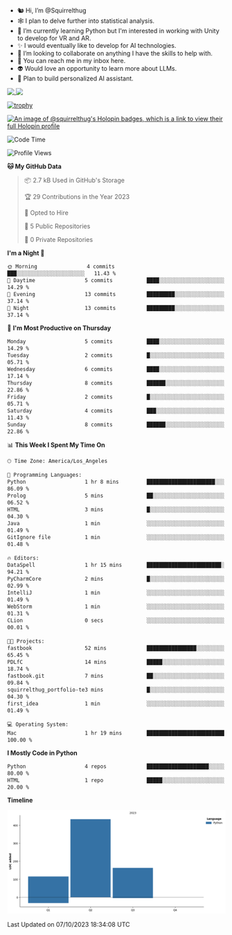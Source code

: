 - 🐿️ Hi, I’m @Squirrelthug
- 🕸️ I plan to delve further into statistical analysis.
- 🐍 I’m currently learning Python but I'm interested in working with Unity to develop for VR and AR.
- ✨ I would eventually like to develop for AI technologies.
- 🎃 I’m looking to collaborate on anything I have the skills to help with.
- 🔮 You can reach me in my inbox here.
- 👽 Would love an opportunity to learn more about LLMs.
- 🤖 Plan to build personalized AI assistant.
<p></p>



<a href="https://github.com/anuraghazra/github-readme-stats">
  <img align="top" src="https://github-readme-stats.vercel.app/api?username=squirrelthug&show_icons=true&theme=darcula" />
</a>
<a href="https://git.io/streak-stats">
  <img align="top" src="https://streak-stats.demolab.com/?user=squirrelthug&theme=dark" />
</a>

[![trophy](https://github-profile-trophy.vercel.app/?username=squirrelthug&theme=darkhub)](https://github.com/ryo-ma/github-profile-trophy)

[![An image of @squirrelthug's Holopin badges, which is a link to view their full Holopin profile](https://holopin.me/squirrelthug)](https://holopin.io/@squirrelthug)


<!--START_SECTION:waka-->
![Code Time](http://img.shields.io/badge/Code%20Time-4%20mins-blue)

![Profile Views](http://img.shields.io/badge/Profile%20Views-89-blue)

**🐱 My GitHub Data** 

> 📦 2.7 kB Used in GitHub's Storage 
 > 
> 🏆 29 Contributions in the Year 2023
 > 
> 💼 Opted to Hire
 > 
> 📜 5 Public Repositories 
 > 
> 🔑 0 Private Repositories 
 > 
**I'm a Night 🦉** 

```text
🌞 Morning                4 commits           ███░░░░░░░░░░░░░░░░░░░░░░   11.43 % 
🌆 Daytime                5 commits           ████░░░░░░░░░░░░░░░░░░░░░   14.29 % 
🌃 Evening                13 commits          █████████░░░░░░░░░░░░░░░░   37.14 % 
🌙 Night                  13 commits          █████████░░░░░░░░░░░░░░░░   37.14 % 
```
📅 **I'm Most Productive on Thursday** 

```text
Monday                   5 commits           ████░░░░░░░░░░░░░░░░░░░░░   14.29 % 
Tuesday                  2 commits           █░░░░░░░░░░░░░░░░░░░░░░░░   05.71 % 
Wednesday                6 commits           ████░░░░░░░░░░░░░░░░░░░░░   17.14 % 
Thursday                 8 commits           ██████░░░░░░░░░░░░░░░░░░░   22.86 % 
Friday                   2 commits           █░░░░░░░░░░░░░░░░░░░░░░░░   05.71 % 
Saturday                 4 commits           ███░░░░░░░░░░░░░░░░░░░░░░   11.43 % 
Sunday                   8 commits           ██████░░░░░░░░░░░░░░░░░░░   22.86 % 
```


📊 **This Week I Spent My Time On** 

```text
🕑︎ Time Zone: America/Los_Angeles

💬 Programming Languages: 
Python                   1 hr 8 mins         ██████████████████████░░░   86.09 % 
Prolog                   5 mins              ██░░░░░░░░░░░░░░░░░░░░░░░   06.52 % 
HTML                     3 mins              █░░░░░░░░░░░░░░░░░░░░░░░░   04.30 % 
Java                     1 min               ░░░░░░░░░░░░░░░░░░░░░░░░░   01.49 % 
GitIgnore file           1 min               ░░░░░░░░░░░░░░░░░░░░░░░░░   01.48 % 

🔥 Editors: 
DataSpell                1 hr 15 mins        ████████████████████████░   94.21 % 
PyCharmCore              2 mins              █░░░░░░░░░░░░░░░░░░░░░░░░   02.99 % 
IntelliJ                 1 min               ░░░░░░░░░░░░░░░░░░░░░░░░░   01.49 % 
WebStorm                 1 min               ░░░░░░░░░░░░░░░░░░░░░░░░░   01.31 % 
CLion                    0 secs              ░░░░░░░░░░░░░░░░░░░░░░░░░   00.01 % 

🐱‍💻 Projects: 
fastbook                 52 mins             ████████████████░░░░░░░░░   65.45 % 
PDLfC                    14 mins             █████░░░░░░░░░░░░░░░░░░░░   18.74 % 
fastbook.git             7 mins              ██░░░░░░░░░░░░░░░░░░░░░░░   09.84 % 
squirrelthug_portfolio-te3 mins              █░░░░░░░░░░░░░░░░░░░░░░░░   04.30 % 
first_idea               1 min               ░░░░░░░░░░░░░░░░░░░░░░░░░   01.49 % 

💻 Operating System: 
Mac                      1 hr 19 mins        █████████████████████████   100.00 % 
```

**I Mostly Code in Python** 

```text
Python                   4 repos             ████████████████████░░░░░   80.00 % 
HTML                     1 repo              █████░░░░░░░░░░░░░░░░░░░░   20.00 % 
```



**Timeline**

![Lines of Code chart](https://raw.githubusercontent.com/Squirrelthug/Squirrelthug/main/assets/bar_graph.png)


 Last Updated on 07/10/2023 18:34:08 UTC
<!--END_SECTION:waka-->

